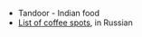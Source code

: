 * Tandoor - Indian food
* [List of coffee spots](http://authenticityfirst.ru/coffee-spots-peterburg/), in Russian
